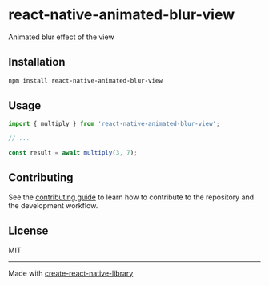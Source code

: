 # react-native-animated-blur-view

Animated blur effect of the view

## Installation

```sh
npm install react-native-animated-blur-view
```

## Usage

```js
import { multiply } from 'react-native-animated-blur-view';

// ...

const result = await multiply(3, 7);
```

## Contributing

See the [contributing guide](CONTRIBUTING.md) to learn how to contribute to the repository and the development workflow.

## License

MIT

---

Made with [create-react-native-library](https://github.com/callstack/react-native-builder-bob)

